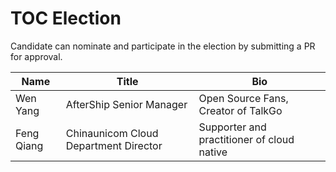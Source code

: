 # TOC Election


Candidate can nominate and participate in the election by submitting a PR for approval. 


| Name | Title|               Bio       |
| ---- | -----| ------------------------|
| Wen Yang | AfterShip Senior Manager | Open Source Fans, Creator of TalkGo |
| Feng Qiang| Chinaunicom Cloud Department Director| Supporter and practitioner of cloud native |
